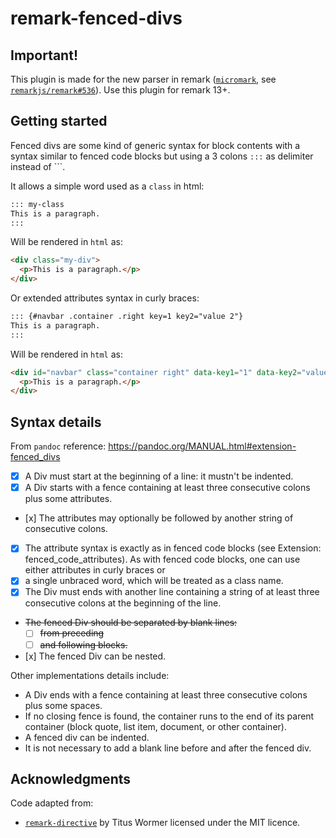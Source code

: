 # remark-fenced-divs

## Important!

This plugin is made for the new parser in remark
([`micromark`](https://github.com/micromark/micromark),
see [`remarkjs/remark#536`](https://github.com/remarkjs/remark/pull/536)).
Use this plugin for remark 13+.

## Getting started

Fenced divs are some kind of generic syntax for block contents with a syntax
similar to fenced code blocks but using a 3 colons `:::` as delimiter instead of
\`\`\`.

It allows a simple word used as a `class` in html:

```md
::: my-class
This is a paragraph.
:::
```

Will be rendered in `html` as:

```html
<div class="my-div">
  <p>This is a paragraph.</p>
</div>
```

Or extended attributes syntax in curly braces:

```md
::: {#navbar .container .right key=1 key2="value 2"}
This is a paragraph.
:::
```

Will be rendered in `html` as:

```html
<div id="navbar" class="container right" data-key1="1" data-key2="value 2">
  <p>This is a paragraph.</p>
</div>
```

## Syntax details

From `pandoc` reference: <https://pandoc.org/MANUAL.html#extension-fenced_divs>

- [x] A Div must start at the beginning of a line: it mustn't be indented.
- [x] A Div starts with a fence containing at least three consecutive colons
  plus some attributes.
- \[x] The attributes may optionally be followed by another string of
  consecutive colons.
- [x] The attribute syntax is exactly as in fenced code blocks (see Extension:
  fenced_code_attributes). As with fenced code blocks, one can use either
  attributes in curly braces or
- [x] a single unbraced word, which will be treated as a class name.
- [x] The Div must ends with another line containing a string of at least
  three consecutive colons at the beginning of the line.
- ~~The fenced Div should be separated by blank lines:~~
  - [ ] ~~from preceding~~
  - [ ] ~~and following blocks.~~
- \[x] The fenced Div can be nested.

Other implementations details include:

- A Div ends with a fence containing at least three consecutive colons plus some spaces.
- If no closing fence is found, the container runs to the end of its parent
  container (block quote, list item, document, or other container).
- A fenced div can be indented.
- It is not necessary to add a blank line before and after the fenced div.

## Acknowledgments

Code adapted from:

- [`remark-directive`](https://github.com/remarkjs/remark-directive) by Titus
  Wormer licensed under the MIT licence.
